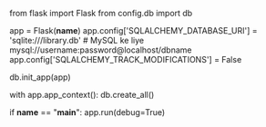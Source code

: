 from flask import Flask
from config.db import db

app = Flask(__name__)
app.config['SQLALCHEMY_DATABASE_URI'] = 'sqlite:///library.db'  # MySQL ke liye mysql://username:password@localhost/dbname
app.config['SQLALCHEMY_TRACK_MODIFICATIONS'] = False

db.init_app(app)

with app.app_context():
    db.create_all()

if __name__ == "__main__":
    app.run(debug=True)
